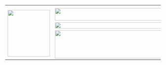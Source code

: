  <head>
 <meta http-equiv="Content-Type" content="text/html; charset=windows-1252" />

<title>libDDD web site</title>
<meta http-equiv="Content-Type" content="text/html; charset=utf-8" />

<!--   <link rel="stylesheet" type="text/css" charset="utf-8" media="all"
	href="files/common.css"/> -->

<link rel="stylesheet" type="text/css" charset="utf-8" media="all"
	href="files/wiki.css"/>
	
<link rel="stylesheet" href="3col_leftNav.css" type="text/css" />
<script type="text/javascript" src="js/sh/scripts/shCore.js"></script>
	<script type="text/javascript" src="js/sh/scripts/shBrushJScript.js"></script>
	<script type="text/javascript" src="js/sh/scripts/shBrushGAL.js"></script>
	<link type="text/css" rel="stylesheet" href="js/sh/styles/shCoreDefault.css"/>
	<script type="text/javascript">SyntaxHighlighter.all();</script>
	
<?php include_once 'util.md' ; ?>
	
</head>
 <body>
  	<table border="0" cellpadding="0" cellspacing="0" width="900">
		<tr>
			<td><img src="../images/spacer.gif" width="137" height="1"
				border="0" alt="" /></td>
			<td><img src="../images/spacer.gif" width="567" height="1"
				border="0" alt="" /></td>
			<td><img src="../images/spacer.gif" width="196" height="1"
				border="0" alt="" /></td>
			<td><img src="../images/spacer.gif" width="1" height="1"
				border="0" alt="" /></td>
		</tr>
		<tr>
			<td rowspan="3"><img name="Hautgauche"
				src="../images/Haut-gauche.jpg" width="137" height="151" border="0"
				id="Hautgauche" usemap="#m_HautgaucheMap" alt="" /></td>
			<td><img name="Hautcentre" src="../images/Haut-centre.jpg"
				width="567" height="40" border="0" id="Hautcentre"
				usemap="#m_HautcentreMap" alt="" /></td>
			<td rowspan="2"><img name="Hautdroit"
				src="../images/Haut-droit-move2.jpg" width="196" height="60"
				border="0" id="Hautdroit" usemap="#m_HautdroitMap" alt="" /></td>
			<td><img src="../images/spacer.gif" width="1" height="40"
				border="0" alt="" /></td>
		</tr>
		<tr>
			<td><img name="Haut2ms" src="../images/Haut2-ms.jpg" width="567"
				height="20" border="0" id="Haut2ms" alt="" /></td>
			<td><img src="../images/spacer.gif" width="1" height="20"
				border="0" alt="" /></td>
		</tr>
		<tr>
			<td colspan="2"><img name="Hautbasmeta"
				src="../images/Haut-bas-ddd.jpg" width="763" height="91" border="0"
				id="Hautbasmeta" usemap="#m_Hautbasmeta" alt="" /></td>
			<td><img src="../images/spacer.gif" width="1" height="91"
				border="0" alt="" /></td>
		</tr>
	</table>
	<map name="m_HautgaucheMap" id="m_Hautgauche2">
		<area shape="rect" coords="0,0,137,151"
			href="http://www.lip6.fr/en/production/logiciels.md" title="LIP6"
			alt="LIP6" />
	</map>
	<map name="m_HautcentreMap" id="m_Hautcentre2">
		<area shape="rect" coords="0,0,567,40" href="http://www.lip6.fr"
			alt="" />
	</map>
	<map name="m_HautdroitMap" id="m_Hautdroit2">
		<area shape="poly" coords="83,0,186,0,186,60,83,60,83,0"
			href="http://www.upmc.fr" title="UPMC" alt="UPMC" />
		<area shape="poly" coords="0,0,83,0,83,60,0,60,0,0"
			href="http://www.cnrs.fr" title="CNRS" alt="CNRS" />
	</map>
	<map name="m_Hautbasmeta" id="m_Hautbasmeta">
		<area shape="rect" coords="0,62,293,83"
			href="http://www.lip6.fr/en/recherche/team.md?id=720"
			title="Move-team" alt="Move-team" />
	</map>
	<map name="m_Hautgauche" id="m_Hautgauche">
		<area shape="rect" coords="0,0,137,151"
			href="http://www.lip6.fr/en/production/logiciels.md" title="LIP6"
			alt="LIP6" />
	</map>
	<map name="m_Hautcentre" id="m_Hautcentre">
		<area shape="rect" coords="0,0,567,40" href="http://www.lip6.fr"
			alt="" />
	</map>
	<map name="m_Hautdroit" id="m_Hautdroit">
		<area shape="poly" coords="83,0,186,0,186,60,83,60,83,0"
			href="http://www.upmc.fr" title="UPMC" alt="UPMC" />
		<area shape="poly" coords="0,0,83,0,83,60,0,60,0,0"
			href="http://www.cnrs.fr" title="CNRS" alt="CNRS" />
	</map>
	<map name="m_Hautbasmars" id="m_Hautbasmars">
		<area shape="rect" coords="0,62,293,83"
			href="http://www.lip6.fr/en/recherche/team.md?id=720"
			title="Move-team" alt="Move-team" />
		<area shape="rect" coords="449,7,554,51"
			href="http://www.lip6.fr/macao" title="Macao" alt="Macao" />
		<area shape="rect" coords="276,7,381,51"
			href="http://www.lip6.fr/framekit" title="FrameKit" alt="FrameKit" />
		<area shape="rect" coords="104,6,208,51"
			href="http://www.lip6.fr/cpn-ami" title="CPN-AMI" alt="CPN-AMI" />
	</map>